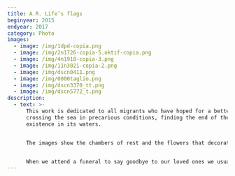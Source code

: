 ```yaml
---
title: A.R. Life’s flags
beginyear: 2015
endyear: 2017
category: Photo
images:
  - image: /img/1dpd-copia.png
  - image: /img/2n1726-copia-5.oktif-copia.png
  - image: /img/4n1918-copia-3.png
  - image: /img/11n3021-copia-2.png
  - image: /img/dscn0411.png
  - image: /img/0000taglio.png
  - image: /img/dscn3370_tt.png
  - image: /img/dscn5772_t.png
description:
  - text: >-
      This work is dedicated to all migrants who have hoped for a better life by
      crossing the sea in precarious conditions, finding the end of their
      existence in its waters.


      The images show the chambers of rest and the flowers that decorated the coffins.


      When we attend a funeral to say goodbye to our loved ones we usually hold a flower in our hands as a reminder, a symbol of life.
---
```

